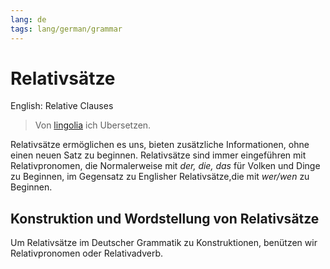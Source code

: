 ```yaml
---
lang: de
tags: lang/german/grammar
---
```


# Relativsätze

English: Relative Clauses

> Von [lingolia](https://deutsch.lingolia.com/en/grammar/sentence-structure/dependent-clauses/relative-clauses) ich Ubersetzen.

Relativsätze ermöglichen es uns, bieten zusätzliche Informationen, ohne einen neuen Satz zu beginnen. Relativsätze sind immer eingeführen mit Relativpronomen, die Normalerweise mit *der, die, das* für Volken und Dinge zu Beginnen, im Gegensatz zu Englisher Relativsätze,die mit *wer/wen* zu Beginnen.

## Konstruktion und Wordstellung von Relativsätze

Um Relativsätze im Deutscher Grammatik zu Konstruktionen, benützen wir Relativpronomen oder Relativadverb.
